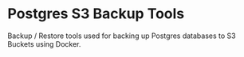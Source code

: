 # Postgres S3 Backup Tools
Backup / Restore tools used for backing up Postgres databases to S3 Buckets using Docker.
